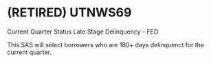# (RETIRED) UTNWS69
Current Quarter Status Late Stage Delinquency - FED

This SAS will select borrowers who are 180+ days delinquenct for the current quarter.
